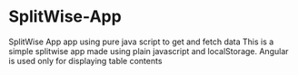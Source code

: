 # SplitWise-App
SplitWise App app using pure java script to get and fetch data
This is a simple splitwise app made using plain javascript and localStorage.
Angular is used only for displaying table contents
